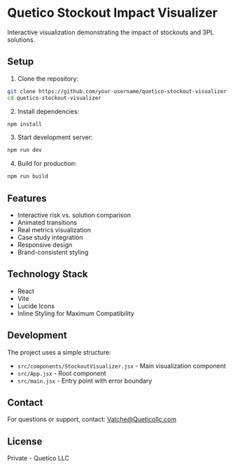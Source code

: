 # Quetico Stockout Impact Visualizer

Interactive visualization demonstrating the impact of stockouts and 3PL solutions.

## Setup

1. Clone the repository:
```bash
git clone https://github.com/your-username/quetico-stockout-visualizer.git
cd quetico-stockout-visualizer
```

2. Install dependencies:
```bash
npm install
```

3. Start development server:
```bash
npm run dev
```

4. Build for production:
```bash
npm run build
```

## Features

- Interactive risk vs. solution comparison
- Animated transitions
- Real metrics visualization
- Case study integration
- Responsive design
- Brand-consistent styling

## Technology Stack

- React
- Vite
- Lucide Icons
- Inline Styling for Maximum Compatibility

## Development

The project uses a simple structure:
- `src/components/StockoutVisualizer.jsx` - Main visualization component
- `src/App.jsx` - Root component
- `src/main.jsx` - Entry point with error boundary

## Contact

For questions or support, contact: Vatche@Queticollc.com

## License

Private - Quetico LLC
